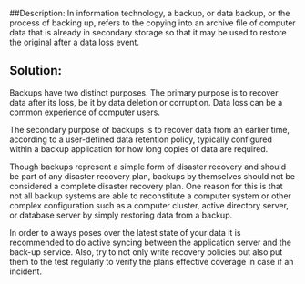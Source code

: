 ##Description:
In information technology, a backup, or data backup, or the process of backing up, 
refers to the copying into an archive file of computer data that is already in 
secondary storage so that it may be used to restore the original after a data loss event. 

## Solution:
Backups have two distinct purposes. The primary purpose is to recover data after its loss, 
be it by data deletion or corruption. Data loss can be a common experience of computer users. 

The secondary purpose of backups is to recover data from an earlier time, according to a 
user-defined data retention policy, typically configured within a backup application for how 
long copies of data are required. 

Though backups represent a simple form of disaster recovery 
and should be part of any disaster recovery plan, backups by themselves should not be considered
a complete disaster recovery plan. One reason for this is that not all backup systems are able to
reconstitute a computer system or other complex configuration such as a computer cluster, 
active directory server, or database server by simply restoring data from a backup.

In order to always poses over the latest state of your data it is recommended to do active syncing
between the application server and the back-up service. Also, try to not only write recovery policies 
but also put them to the test regularly to verify the plans effective coverage in case if an incident.
